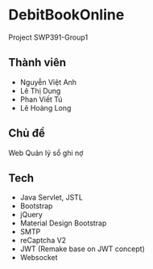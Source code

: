 # DebitBookOnline

Project SWP391-Group1

## Thành viên
- Nguyễn Việt Anh  
- Lê Thị Dung  
- Phan Viết Tú
- Lê Hoàng Long

## Chủ đề
Web Quản lý sổ ghi nợ

## Tech
- Java Servlet, JSTL
- Bootstrap
- jQuery
- Material Design Bootstrap
- SMTP
- reCaptcha V2
- JWT (Remake base on JWT concept)
- Websocket

